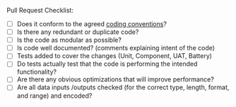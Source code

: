 Pull Request Checklist:

- [ ] Does it conform to the agreed [coding conventions](http://confluence.artomatix.com:8090/display/DEV/Coding+Conventions)?
- [ ] Is there any redundant or duplicate code?
- [ ] Is the code as modular as possible?
- [ ] Is code well documented? (comments explaining intent of the code)
- [ ] Tests added to cover the changes (Unit, Component, UAT, Battery)
- [ ] Do tests actually test that the code is performing the intended functionality?
- [ ] Are there any obvious optimizations that will improve performance?
- [ ] Are all data inputs /outputs checked (for the correct type, length, format, and range) and encoded?